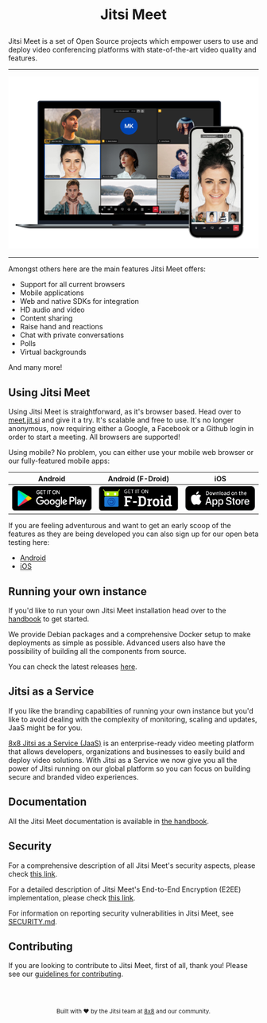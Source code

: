 # <p align="center">Jitsi Meet</p>

Jitsi Meet is a set of Open Source projects which empower users to use and deploy
video conferencing platforms with state-of-the-art video quality and features.

<hr />

<p align="center">
<img src="https://raw.githubusercontent.com/jitsi/jitsi-meet/master/readme-img1.png" width="900" />
</p>

<hr />

Amongst others here are the main features Jitsi Meet offers:

* Support for all current browsers
* Mobile applications
* Web and native SDKs for integration
* HD audio and video
* Content sharing
* Raise hand and reactions
* Chat with private conversations
* Polls
* Virtual backgrounds

And many more!

## Using Jitsi Meet

Using Jitsi Meet is straightforward, as it's browser based. Head over to [meet.jit.si](https://meet.jit.si) and give it a try. It's scalable and free to use. It's no longer anonymous, now requiring either a Google, a Facebook or a Github login in order to start a meeting. All browsers are supported!

Using mobile? No problem, you can either use your mobile web browser or our fully-featured
mobile apps:

| Android | Android (F-Droid) | iOS |
|:-:|:-:|:-:|
| [<img src="resources/img/google-play-badge.png" height="50">](https://play.google.com/store/apps/details?id=org.jitsi.meet) | [<img src="resources/img/f-droid-badge.png" height="50">](https://f-droid.org/en/packages/org.jitsi.meet/) | [<img src="resources/img/appstore-badge.png" height="50">](https://itunes.apple.com/us/app/jitsi-meet/id1165103905) |

If you are feeling adventurous and want to get an early scoop of the features as they are being
developed you can also sign up for our open beta testing here:

* [Android](https://play.google.com/apps/testing/org.jitsi.meet)
* [iOS](https://testflight.apple.com/join/isy6ja7S)

## Running your own instance

If you'd like to run your own Jitsi Meet installation head over to the [handbook](https://jitsi.github.io/handbook/docs/devops-guide/) to get started.

We provide Debian packages and a comprehensive Docker setup to make deployments as simple as possible.
Advanced users also have the possibility of building all the components from source.

You can check the latest releases [here](https://jitsi.github.io/handbook/docs/releases).

## Jitsi as a Service

If you like the branding capabilities of running your own instance but you'd like
to avoid dealing with the complexity of monitoring, scaling and updates, JaaS might be
for you.

[8x8 Jitsi as a Service (JaaS)](https://jaas.8x8.vc) is an enterprise-ready video meeting platform that allows developers, organizations and businesses to easily build and deploy video solutions. With Jitsi as a Service we now give you all the power of Jitsi running on our global platform so you can focus on building secure and branded video experiences.

## Documentation

All the Jitsi Meet documentation is available in [the handbook](https://jitsi.github.io/handbook/).

## Security

For a comprehensive description of all Jitsi Meet's security aspects, please check [this link](https://jitsi.org/security).

For a detailed description of Jitsi Meet's End-to-End Encryption (E2EE) implementation,
please check [this link](https://jitsi.org/e2ee-whitepaper/).

For information on reporting security vulnerabilities in Jitsi Meet, see [SECURITY.md](./SECURITY.md).

## Contributing

If you are looking to contribute to Jitsi Meet, first of all, thank you! Please
see our [guidelines for contributing](CONTRIBUTING.md).

<br />
<br />

<footer>
<p align="center" style="font-size: smaller;">
Built with ❤️ by the Jitsi team at <a href="https://8x8.com" target="_blank">8x8</a> and our community.
</p>
</footer>
